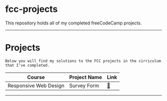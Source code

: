 # fcc-projects
This repository holds all of my completed freeCodeCamp projects.

***

# Projects

	Below you will find my solutions to the FCC projects in the cirriculum that I've completed.

| Course | Project Name | Link |
| ------ | ------------ | ---- |
| Responsive Web Design | Survey Form | [📑](https://github.com/travboz/fcc-projects/tree/main/fcc_suvery_form_rwd_p1)


***
